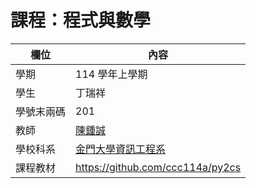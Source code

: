 # 課程：程式與數學

欄位 | 內容
-----|--------
學期 | 114 學年上學期
學生 |  丁瑞祥
學號末兩碼 | 201
教師 | [陳鍾誠](https://www.nqu.edu.tw/educsie/index.php?act=blog&code=list&ids=4)
學校科系 | [金門大學資訊工程系](https://www.nqu.edu.tw/educsie/index.php)
課程教材 | https://github.com/ccc114a/py2cs 
